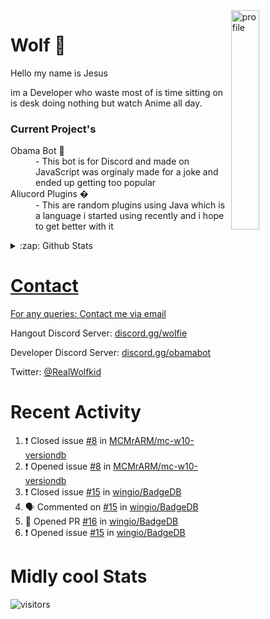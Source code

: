
<img align="right" alt="profile" width=30% src="https://avatars1.githubusercontent.com/u/32025746?s=460&u=b71f51a6d786a0817807f3e953f36734ac4493c7&v=4">

<h1>Wolf 🐺</h1>

<p>Hello my name is Jesus 

im a Developer who waste most of is time sitting
on is desk doing nothing but watch Anime all day.

</p>


<h3>Current Project's</h3>
<dl>
  <dt>Obama Bot 🤖</dt>
  <dd>- This bot is for Discord and made on JavaScript was orginaly made for a joke and ended up getting too popular</dd>

  <dt>Aliucord Plugins �</dt>
  <dd>- This are random plugins using Java which is a language i started using recently and i hope to get better with it</dd>
</dl>

<!--<a href="https://youtube.com/c/Wolfkid">

<img src="https://img.shields.io/badge/Wolfkid%20-%23FF0000.svg?&style=for-the-badge&logo=YouTube&logoColor=white"/>
-->




<details>  
<summary>:zap: Github Stats</summary>
<a href="https://youtube.com/c/Wolfkid">
<img align="left" alt="Wolf's Github Stats" src="https://github-readme-stats.vercel.app/api?username=Wolfkid200444&show_icons=true&theme=tokyonight" />
<img align="bottom" alt="Wolf's Github Stats" src="https://github-readme-stats.vercel.app/api/top-langs/?username=Wolfkid200444&show_icons=true&theme=tokyonight"/>
  </details>

<h1>Contact</h1>
      <p>For any queries: <a href="mailto:helpwolf@gmail.com?Subject=My%20Query">Contact me via email</a></p>
      <p>Hangout Discord Server: <a href="https://discord.gg/Kf2WCQf">discord.gg/wolfie</a></p>
      <p>Developer Discord Server: <a href="https://discord.gg/ZU8zFx8">discord.gg/obamabot</a></p>
      <p>Twitter: <a href="https://twitter.com/RealWolfkid">@RealWolfkid</a></p>
     <!-- <p>My Website: <a href="https://realwolfie.ml">realwolfie.ml</a></p>
-->


  <h1> Recent Activity </h1>

<!--START_SECTION:activity-->
1. ❗️ Closed issue [#8](https://github.com/MCMrARM/mc-w10-versiondb/issues/8) in [MCMrARM/mc-w10-versiondb](https://github.com/MCMrARM/mc-w10-versiondb)
2. ❗️ Opened issue [#8](https://github.com/MCMrARM/mc-w10-versiondb/issues/8) in [MCMrARM/mc-w10-versiondb](https://github.com/MCMrARM/mc-w10-versiondb)
3. ❗️ Closed issue [#15](https://github.com/wingio/BadgeDB/issues/15) in [wingio/BadgeDB](https://github.com/wingio/BadgeDB)
4. 🗣 Commented on [#15](https://github.com/wingio/BadgeDB/issues/15) in [wingio/BadgeDB](https://github.com/wingio/BadgeDB)
5. 💪 Opened PR [#16](https://github.com/wingio/BadgeDB/pull/16) in [wingio/BadgeDB](https://github.com/wingio/BadgeDB)
6. ❗️ Opened issue [#15](https://github.com/wingio/BadgeDB/issues/15) in [wingio/BadgeDB](https://github.com/wingio/BadgeDB)
<!--END_SECTION:activity-->


  <h1> Midly cool Stats </h1>

  ![visitors](https://visitor-badge.laobi.icu/badge?page_id=Wolfkid200444.Wolfkid200444)
